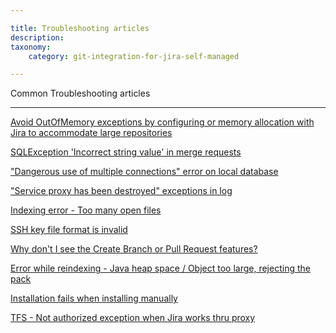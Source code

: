 ```yaml
---

title: Troubleshooting articles
description:
taxonomy:
    category: git-integration-for-jira-self-managed

---
```

Common Troubleshooting articles

* * *
 [Avoid OutOfMemory exceptions by configuring or memory allocation with Jira to accommodate large repositories](/git-integration-for-jira-self-managed/avoid-outofmemory-exceptions-by-configuring-or-memory-allocation-with-jira-to-accommodate-large-repositories-gij-self-managed)

[SQLException 'Incorrect string value' in merge requests](/git-integration-for-jira-self-managed/sqlexception-incorrect-string-value-in-merge-requests-gij-self-managed)

["Dangerous use of multiple connections" error on local database](/git-integration-for-jira-self-managed/dangerous-use-of-multiple-connections-error-on-local-database-gij-self-managed)

["Service proxy has been destroyed" exceptions in log](/git-integration-for-jira-self-managed/service-proxy-has-been-destroyed-exceptions-in-log-gij-self-managed)

[Indexing error - Too many open files](/git-integration-for-jira-self-managed/indexing-error-too-many-open-files-gij-self-managed)

[SSH key file format is invalid](/git-integration-for-jira-self-managed/ssh-key-file-format-is-invalid-gij-self-managed)

[Why don't I see the Create Branch or Pull Request features?](/git-integration-for-jira-self-managed/why-dont-i-see-the-create-branch-or-pull-request-features-gij-self-managed)

[Error while reindexing - Java heap space / Object too large, rejecting the pack](/git-integration-for-jira-self-managed/error-while-reindexing-java-heap-space-object-too-large-rejecting-the-pack-gij-self-managed)

[Installation fails when installing manually](/git-integration-for-jira-self-managed/installation-fails-when-installing-manually-gij-self-managed)

[TFS - Not authorized exception when Jira works thru proxy](/git-integration-for-jira-self-managed/tfs-not-authorized-exception-when-jira-works-thru-proxy-gij-self-managed)